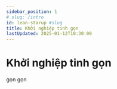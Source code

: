 ```yaml
---
sidebar_position: 1
# slug: /intro
id: lean-starup #slug
title: Khởi nghiệp tinh gọn
lastUpdated: 2025-01-12T10:30:00
---
```


# Khởi nghiệp tinh gọn

gọn gọn